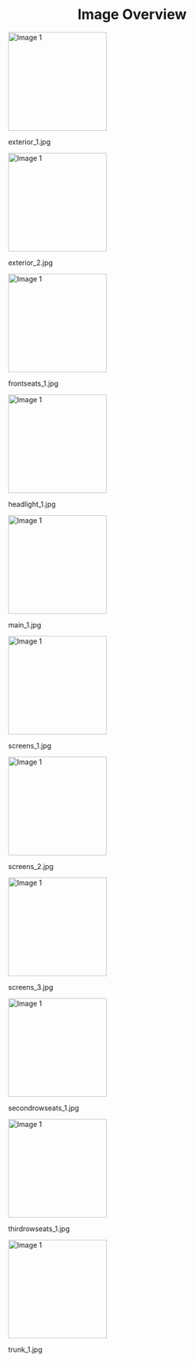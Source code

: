 <h1 style ="text-align: center;"> Image Overview </h1>
<div>
<div style="width="20%">
<img src="https://media.evkx.net/multimedia/models/mercedes/eqs_suv/eqs_580_4matic_suv_gen1/exterior_1_xst.jpg" alt="Image 1" style="width: 200px;">
<p>exterior_1.jpg</p>
</div>
<div style="width="20%">
<img src="https://media.evkx.net/multimedia/models/mercedes/eqs_suv/eqs_580_4matic_suv_gen1/exterior_2_xst.jpg" alt="Image 1" style="width: 200px;">
<p>exterior_2.jpg</p>
</div>
<div style="width="20%">
<img src="https://media.evkx.net/multimedia/models/mercedes/eqs_suv/eqs_580_4matic_suv_gen1/frontseats_1_xst.jpg" alt="Image 1" style="width: 200px;">
<p>frontseats_1.jpg</p>
</div>
<div style="width="20%">
<img src="https://media.evkx.net/multimedia/models/mercedes/eqs_suv/eqs_580_4matic_suv_gen1/headlight_1_xst.jpg" alt="Image 1" style="width: 200px;">
<p>headlight_1.jpg</p>
</div>
<div style="width="20%">
<img src="https://media.evkx.net/multimedia/models/mercedes/eqs_suv/eqs_580_4matic_suv_gen1/main_1_xst.jpg" alt="Image 1" style="width: 200px;">
<p>main_1.jpg</p>
</div>
<div style="width="20%">
<img src="https://media.evkx.net/multimedia/models/mercedes/eqs_suv/eqs_580_4matic_suv_gen1/screens_1_xst.jpg" alt="Image 1" style="width: 200px;">
<p>screens_1.jpg</p>
</div>
<div style="width="20%">
<img src="https://media.evkx.net/multimedia/models/mercedes/eqs_suv/eqs_580_4matic_suv_gen1/screens_2_xst.jpg" alt="Image 1" style="width: 200px;">
<p>screens_2.jpg</p>
</div>
<div style="width="20%">
<img src="https://media.evkx.net/multimedia/models/mercedes/eqs_suv/eqs_580_4matic_suv_gen1/screens_3_xst.jpg" alt="Image 1" style="width: 200px;">
<p>screens_3.jpg</p>
</div>
<div style="width="20%">
<img src="https://media.evkx.net/multimedia/models/mercedes/eqs_suv/eqs_580_4matic_suv_gen1/secondrowseats_1_xst.jpg" alt="Image 1" style="width: 200px;">
<p>secondrowseats_1.jpg</p>
</div>
<div style="width="20%">
<img src="https://media.evkx.net/multimedia/models/mercedes/eqs_suv/eqs_580_4matic_suv_gen1/thirdrowseats_1_xst.jpg" alt="Image 1" style="width: 200px;">
<p>thirdrowseats_1.jpg</p>
</div>
<div style="width="20%">
<img src="https://media.evkx.net/multimedia/models/mercedes/eqs_suv/eqs_580_4matic_suv_gen1/trunk_1_xst.jpg" alt="Image 1" style="width: 200px;">
<p>trunk_1.jpg</p>
</div>
</div>
